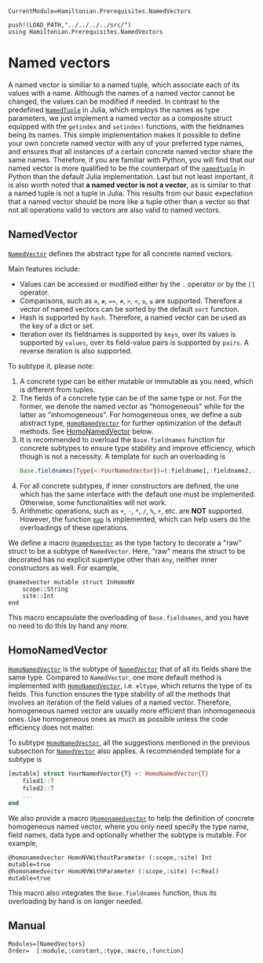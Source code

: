 ```@meta
CurrentModule=Hamiltonian.Prerequisites.NamedVectors
```

```@setup namedvectors
push!(LOAD_PATH,"../../../../src/")
using Hamiltonian.Prerequisites.NamedVectors
```

# Named vectors

A named vector is similiar to a named tuple, which associate each of its values with a name. Although the names of a named vector cannot be changed, the values can be modified if needed. In contrast to the predefined [`NamedTuple`](https://docs.julialang.org/en/v1/base/base/#Core.NamedTuple) in Julia, which employs the names as type parameters, we just implement a named vector as a composite struct equipped with the `getindex` and `setindex!` functions, with the fieldnames being its names. This simple implementation makes it possible to define your own concrete named vector with any of your preferred type names, and ensures that all instances of a certain concrete named vector share the same names. Therefore, if you are familiar with Python, you will find that our named vector is more qualified to be the counterpart of the [`namedtuple`](https://docs.python.org/3.7/library/collections.html#collections.namedtuple) in Python than the default Julia implementation. Last but not least important, it is also worth noted that **a named vector is not a vector**, as is similar to that a named tuple is not a tuple in Julia. This results from our basic expectation that a named vector should be more like a tuple other than a vector so that not all operations valid to vectors are also valid to named vectors.

## NamedVector

[`NamedVector`](@ref) defines the abstract type for all concrete named vectors.

Main features include:
* Values can be accessed or modified either by the `.` operator or by the `[]` operator.
* Comparisons, such as `≡`, `≢`, `==`, `≠`, `>`, `<`, `≥`, `≤` are supported. Therefore a vector of named vectors can be sorted by the default `sort` function.
* Hash is supported by `hash`. Therefore, a named vector can be used as the key of a dict or set.
* Iteration over its fieldnames is supported by `keys`, over its values is supported by `values`, over its field-value pairs is supported by `pairs`.
  A reverse iteration is also supported.

To subtype it, please note:
1. A concrete type can be either mutable or immutable as you need, which is different from tuples.
2. The fields of a concrete type can be of the same type or not. For the former, we denote the named vector as "homogeneous" while for the latter as "inhomogeneous".
   For homogeneous ones, we define a sub abstract type, [`HomoNamedVector`](@ref) for further optimization of the default methods. See [HomoNamedVector](@ref) below.
3. It is recommended to overload the `Base.fieldnames` function for concrete subtypes to ensure type stability and improve efficiency, which though is not a necessity.
   A template for such an overloading is
   ```julia
   Base.fieldnames(Type{<:YourNamedVector})=(:fieldname1,:fieldname2,...)
   ```
4. For all concrete subtypes, if inner constructors are defined, the one which has the same interface with the default one must be implemented.
   Otherwise, some functionalities will not work.
5. Arithmetic operations, such as `+`, `-`, `*`, `/`, `%`, `÷`, etc. are **NOT** supported.
   However, the function [`map`](@ref) is implemented, which can help users do the overloadings of these operations.

We define a macro [`@namedvector`](@ref) as the type factory to decorate a "raw" struct to be a subtype of `NamedVector`. Here, "raw" means the struct to be decorated has no explicit supertype other than `Any`, neither inner constructors as well. For example,
```@repl namedvectors
@namedvector mutable struct InHomoNV
    scope::String
    site::Int
end
```
This macro encapsulate the overloading of `Base.fieldnames`, and you have no need to do this by hand any more.

## HomoNamedVector

[`HomoNamedVector`](@ref) is the subtype of [`NamedVector`](@ref) that of all its fields share the same type. Compared to `NamedVector`, one more default method is implemented with [`HomoNamedVector`](@ref), i.e. `eltype`, which returns the type of its fields. This function ensures the type stability of all the methods that involves an iteration of the field values of a named vector. Therefore, homogeneous named vector are usually more efficient than inhomogeneous ones. Use homogeneous ones as much as possible unless the code efficiency does not matter.

To subtype [`HomoNamedVector`](@ref), all the suggestions mentioned in the previous subsection for [`NamedVector`](@ref) also applies. A recommended template for a subtype is
```julia
[mutable] struct YourNamedVector{T} <: HomoNamedVector{T}
    filed1::T
    filed2::T
    ...
end
```
We also provide a macro [`@homonamedvector`](@ref) to help the definition of concrete homogeneous named vector, where you only need specify the type name, field names, data type and optionally whether the subtype is mutable. For example,
```@repl namedvectors
@homonamedvector HomoNVWithoutParameter (:scope,:site) Int mutable=true
@homonamedvector HomoNVWithParameter (:scope,:site) (<:Real) mutable=true
```
This macro also integrates the `Base.fieldnames` function, thus its overloading by hand is on longer needed.

## Manual

```@autodocs
Modules=[NamedVectors]
Order=  [:module,:constant,:type,:macro,:function]
```
